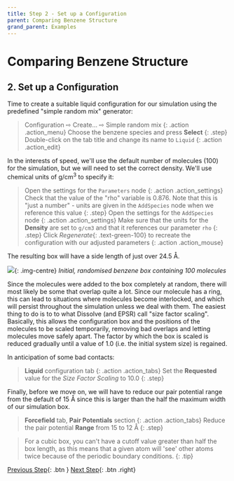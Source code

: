 ```yaml
---
title: Step 2 - Set up a Configuration
parent: Comparing Benzene Structure
grand_parent: Examples
---
```

# Comparing Benzene Structure

## 2. Set up a Configuration

Time to create a suitable liquid configuration for our simulation using the predefined "simple random mix" generator:

> Configuration &#8680; Create... &#8680; Simple random mix
{: .action .action_menu}
> Choose the benzene species and press **Select**
{: .step}
> Double-click on the tab title and change its name to `Liquid`
{: .action .action_edit}

In the interests of speed, we'll use the default number of molecules (100) for the simulation, but we will need to set the correct density. We'll use chemical units of g/cm<sup>3</sup> to specify it:

> Open the settings for the `Parameters` node
{: .action .action_settings}
> Check that the value of the "rho" variable is 0.876. Note that this is "just a number" - units are given in the `AddSpecies` node when we reference this value
{: .step}
> Open the settings for the `AddSpecies` node
{: .action .action_settings}
> Make sure that the units for the **Density** are set to `g/cm3` and that it references our parameter `rho`
{: .step}
> Click _Regenerate_{: .text-green-100} to recreate the configuration with our adjusted parameters
{: .action .action_mouse}

The resulting box will have a side length of just over 24.5 &#8491;.

![](benzenebox.png){: .img-centre}
*Initial, randomised benzene box containing 100 molecules*

Since the molecules were added to the box completely at random, there will most likely be some that overlap quite a lot. Since our molecule has a ring, this can lead to situations where molecules become interlocked, and which will persist throughout the simulation unless we deal with them. The easiest thing to do is to to what Dissolve (and EPSR) call "size factor scaling". Basically, this allows the configuration box and the positions of the molecules to be scaled temporarily, removing bad overlaps and letting molecules move safely apart. The factor by which the box is scaled is reduced gradually until a value of 1.0 (i.e. the initial system size) is regained.

In anticipation of some bad contacts:

> **Liquid** configuration tab
{: .action .action_tabs}
> Set the **Requested** value for the _Size Factor Scaling_ to 10.0
{: .step}

Finally, before we move on, we will have to reduce our pair potential range from the default of 15 &#8491; since this is larger than the half the maximum width of our simulation box.

> **Forcefield** tab, **Pair Potentials** section
{: .action .action_tabs}
> Reduce the pair potential **Range** from 15 to 12 &#8491;
{: .step}

> For a cubic box, you can't have a cutoff value greater than half the box length, as this means that a given atom will 'see' other atoms twice because of the periodic boundary conditions.
{: .tip}

[Previous Step](step1.md){: .btn }   [Next Step](step3.md){: .btn .right}
